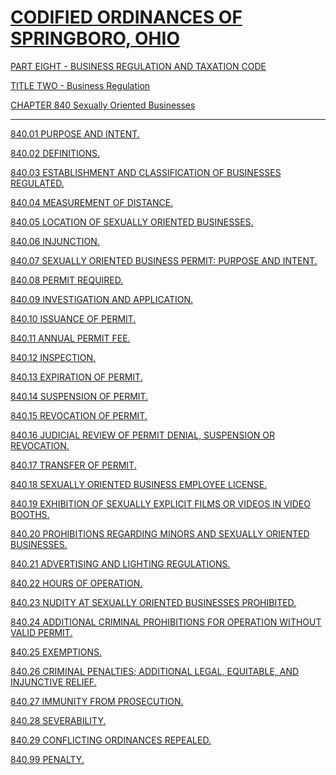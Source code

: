 [CODIFIED ORDINANCES OF SPRINGBORO, OHIO](index.html)
=====================================================

[PART EIGHT - BUSINESS REGULATION AND TAXATION CODE](394aa412.html)

[TITLE TWO - Business Regulation](3966a412.html)

[CHAPTER 840 Sexually Oriented Businesses](3c52a412.html)

* * * * *

[840.01 PURPOSE AND INTENT.](3c73a412.html)

[840.02 DEFINITIONS.](3c78a412.html)

[840.03 ESTABLISHMENT AND CLASSIFICATION OF BUSINESSES
REGULATED.](3cafa412.html)

[840.04 MEASUREMENT OF DISTANCE.](3cb5a412.html)

[840.05 LOCATION OF SEXUALLY ORIENTED BUSINESSES.](3cb9a412.html)

[840.06 INJUNCTION.](3cbfa412.html)

[840.07 SEXUALLY ORIENTED BUSINESS PERMIT: PURPOSE AND
INTENT.](3cc3a412.html)

[840.08 PERMIT REQUIRED.](3cc7a412.html)

[840.09 INVESTIGATION AND APPLICATION.](3cf5a412.html)

[840.10 ISSUANCE OF PERMIT.](3cfba412.html)

[840.11 ANNUAL PERMIT FEE.](3d18a412.html)

[840.12 INSPECTION.](3d1ca412.html)

[840.13 EXPIRATION OF PERMIT.](3d22a412.html)

[840.14 SUSPENSION OF PERMIT.](3d28a412.html)

[840.15 REVOCATION OF PERMIT.](3d36a412.html)

[840.16 JUDICIAL REVIEW OF PERMIT DENIAL, SUSPENSION OR
REVOCATION.](3d47a412.html)

[840.17 TRANSFER OF PERMIT.](3d4ba412.html)

[840.18 SEXUALLY ORIENTED BUSINESS EMPLOYEE LICENSE.](3d59a412.html)

[840.19 EXHIBITION OF SEXUALLY EXPLICIT FILMS OR VIDEOS IN VIDEO
BOOTHS.](3d74a412.html)

[840.20 PROHIBITIONS REGARDING MINORS AND SEXUALLY ORIENTED
BUSINESSES.](3d83a412.html)

[840.21 ADVERTISING AND LIGHTING REGULATIONS.](3d8ca412.html)

[840.22 HOURS OF OPERATION.](3d96a412.html)

[840.23 NUDITY AT SEXUALLY ORIENTED BUSINESSES
PROHIBITED.](3d9ca412.html)

[840.24 ADDITIONAL CRIMINAL PROHIBITIONS FOR OPERATION WITHOUT VALID
PERMIT.](3da2a412.html)

[840.25 EXEMPTIONS.](3daaa412.html)

[840.26 CRIMINAL PENALTIES; ADDITIONAL LEGAL, EQUITABLE, AND INJUNCTIVE
RELIEF.](3db6a412.html)

[840.27 IMMUNITY FROM PROSECUTION.](3dc0a412.html)

[840.28 SEVERABILITY.](3dc4a412.html)

[840.29 CONFLICTING ORDINANCES REPEALED.](3dc8a412.html)

[840.99 PENALTY.](3dcca412.html)
